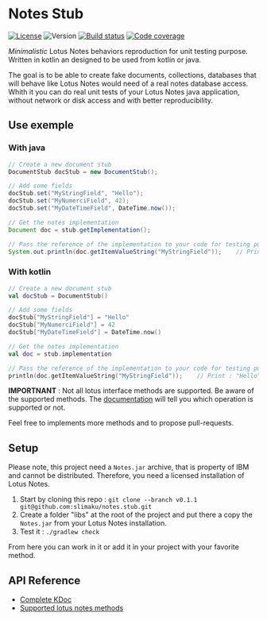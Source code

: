 # Notes Stub
[![License](https://img.shields.io/badge/license-LGPLv3-blue.svg)](https://github.com/slimaku/notes.stub/blob/develop/LICENSE)
![Version](https://img.shields.io/badge/version-0.1.1-yellow.svg)
[![Build status](https://travis-ci.org/slimaku/notes.stub.svg?branch=master)](https://travis-ci.org/slimaku/notes.stub)
[![Code coverage](https://codecov.io/gh/slimaku/notes.stub/branch/master/graph/badge.svg)](https://codecov.io/gh/slimaku/notes.stub)

*Minimalistic* Lotus Notes behaviors reproduction for unit testing purpose. Written in kotlin an designed to be used from kotlin or java.

The goal is to be able to create fake documents, collections, databases that will behave like Lotus Notes would need of a real notes database access. Whith it you can do real unit tests of your Lotus Notes java application, without network or disk access and with better reproducibility.

## Use exemple
### With java
```java
// Create a new document stub
DocumentStub docStub = new DocumentStub();

// Add some fields
docStub.set("MyStringField", "Hello");
docStub.set("MyNumerciField", 42);
docStub.set("MyDateTimeField", DateTime.now());

// Get the notes implementation
Document doc = stub.getImplementation();

// Pass the reference of the implementation to your code for testing purpose
System.out.println(doc.getItemValueString("MyStringField"));    // Print : "Hello"
```

### With kotlin
```kotlin
// Create a new document stub
val docStub = DocumentStub()

// Add some fields
docStub["MyStringField"] = "Hello"
docStub["MyNumerciField"] = 42
docStub["MyDateTimeField"] = DateTime.now()

// Get the notes implementation
val doc = stub.implementation

// Pass the reference of the implementation to your code for testing purpose
println(doc.getItemValueString("MyStringField"));    // Print : "Hello"
```

**IMPORTNANT** : Not all lotus interface methods are supported. Be aware of the supported methods.
The [documentation](https://slimaku.github.io/notes.stub/doc/0.1/notesstub/com.toolable.notes.stub.impl/index.html) will tell you which operation is supported or not.

Feel free to implements more methods and to propose pull-requests.

## Setup
Please note, this project need a `Notes.jar` archive, that is property of IBM and cannot be distributed. Therefore, you need a licensed installation of Lotus Notes.

1. Start by cloning this repo : `git clone --branch v0.1.1 git@github.com:slimaku/notes.stub.git`
2. Create a folder "libs" at the root of the project and put there a copy the `Notes.jar` from your Lotus Notes installation.
3. Test it : `./gradlew check`

From here you can work in it or add it in your project with your favorite method.

## API Reference
* [Complete KDoc](https://slimaku.github.io/notes.stub/doc/0.1/notesstub/index.html)
* [Supported lotus notes methods](https://slimaku.github.io/notes.stub/doc/0.1/notesstub/com.toolable.notes.stub.impl/index.html)
